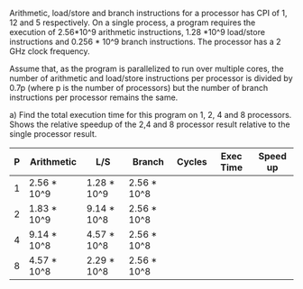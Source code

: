 Arithmetic, load/store and branch instructions for a processor has 
CPI of 1, 12 and 5 respectively. On a single process, a program requires
the execution of 2.56*10^9 arithmetic instructions, 1.28 *10^9 load/store 
instructions and 0.256 * 10^9 branch instructions. The processor has a
2 GHz clock frequency.

Assume that, as the program is parallelized to run over multiple cores, the 
number of arithmetic and load/store instructions per processor is divided by
0.7p (where p is the number of processors) but the number of branch instructions
per processor remains the same.

a) Find the total execution time for this program on 1, 2, 4 and 8 processors. Shows
the relative speedup of the 2,4 and 8 processor result relative to the single processor
result.

| P | Arithmetic  | L/S         | Branch      | Cycles | Exec Time | Speed up |
|---|-------------|-------------|-------------|--------|-----------|----------|
| 1 | 2.56 * 10^9 | 1.28 * 10^9 | 2.56 * 10^8 |        |           |          |
| 2 | 1.83 * 10^9 | 9.14 * 10^8 | 2.56 * 10^8 |        |           |          |
| 4 | 9.14 * 10^8 | 4.57 * 10^8 | 2.56 * 10^8 |        |           |          |
| 8 | 4.57 * 10^8 | 2.29 * 10^8 | 2.56 * 10^8 |        |           |          |
